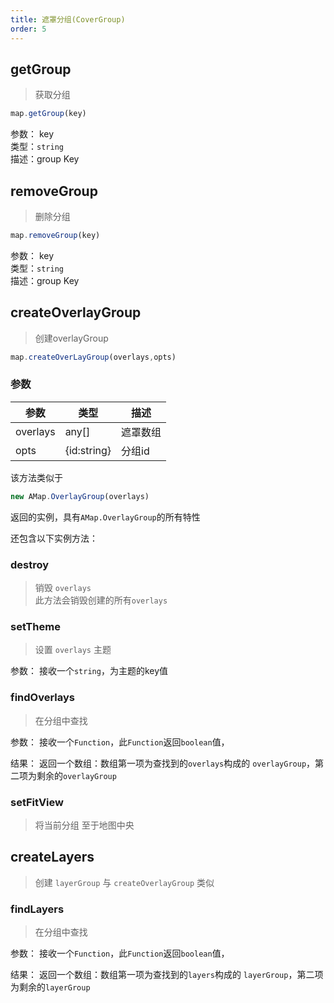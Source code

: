 ```yaml
---
title: 遮罩分组(CoverGroup)
order: 5
---
```


## getGroup
> 获取分组
```js
map.getGroup(key)
```



参数：
key    
类型：`string`   
描述：group Key

## removeGroup
> 删除分组
```js
map.removeGroup(key)
```



参数：
key    
类型：`string`   
描述：group Key


## createOverlayGroup
> 创建overlayGroup

```js
map.createOverLayGroup(overlays,opts)
```
### 参数
|  参数   | 类型  | 描述 |
|  ----  | ----  | ----  |
| overlays  | any[] | 遮罩数组 |
| opts  | {id:string} | 分组id|


该方法类似于
```js
new AMap.OverlayGroup(overlays)
```



返回的实例，具有`AMap.OverlayGroup`的所有特性

还包含以下实例方法：

### destroy
> 销毁 `overlays`   
> 此方法会销毁创建的所有`overlays`

### setTheme
> 设置 `overlays` 主题 


参数：
接收一个`string`，为主题的key值


### findOverlays
> 在分组中查找

参数：
接收一个`Function`，此`Function`返回`boolean`值，

结果：
返回一个数组：数组第一项为查找到的`overlays`构成的 `overlayGroup`，第二项为剩余的`overlayGroup`

### setFitView
> 将当前分组 至于地图中央

## createLayers


> 创建 `layerGroup`
> 与 `createOverlayGroup` 类似

### findLayers
> 在分组中查找

参数：
接收一个`Function`，此`Function`返回`boolean`值，

结果：
返回一个数组：数组第一项为查找到的`layers`构成的 `layerGroup`，第二项为剩余的`layerGroup`
